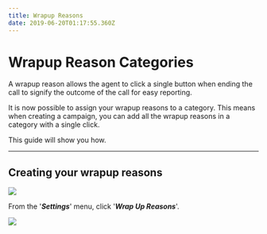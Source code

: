 ```yaml
---
title: Wrapup Reasons
date: 2019-06-20T01:17:55.360Z
---
```


# Wrapup Reason Categories

A wrapup reason allows the agent to click a single button when ending the call to signify the outcome of the call for easy reporting.

It is now possible to assign your wrapup reasons to a category. This means when creating a campaign, you can add all the wrapup reasons in a category with a single click.

This guide will show you how.

- - -

## Creating your wrapup reasons

![](/images/clouddial_wrapup_1.png)

From the '**_Settings_**' menu, click '**_Wrap Up Reasons_**'.

![](/images/clouddial_wrapup_2.png)

